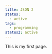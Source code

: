 ```yaml
---
title: JSON 2
status:
  - active
tags:
  - programming
status2: active
---
```

This is my first page.